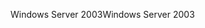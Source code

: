 <span data-ttu-id="59fd9-101">Windows Server 2003</span><span class="sxs-lookup"><span data-stu-id="59fd9-101">Windows Server 2003</span></span>